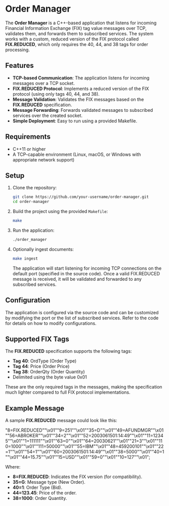 # Order Manager

The **Order Manager** is a C++-based application that listens for incoming Financial Information Exchange (FIX) tag value messages over TCP, validates them, and forwards them to subscribed services. The system works with a custom, reduced version of the FIX protocol called **FIX.REDUCED**, which only requires the 40, 44, and 38 tags for order processing.

## Features

- **TCP-based Communication**: The application listens for incoming messages over a TCP socket.
- **FIX.REDUCED Protocol**: Implements a reduced version of the FIX protocol (using only tags 40, 44, and 38).
- **Message Validation**: Validates the FIX messages based on the **FIX.REDUCED** specification.
- **Message Forwarding**: Forwards validated messages to subscribed services over the created socket.
- **Simple Deployment**: Easy to run using a provided Makefile.

## Requirements

- C++11 or higher
- A TCP-capable environment (Linux, macOS, or Windows with appropriate network support)

## Setup

1. Clone the repository:
    ```bash
    git clone https://github.com/your-username/order-manager.git
    cd order-manager
    ```

2. Build the project using the provided `Makefile`:
    ```bash
    make
    ```

3. Run the application:
    ```bash
    ./order_manager
    ```

4. Optionally ingest documents:
    ```bash
    make ingest
    ```

    The application will start listening for incoming TCP connections on the default port (specified in the source code). Once a valid FIX.REDUCED message is received, it will be validated and forwarded to any subscribed services.

## Configuration

The application is configured via the source code and can be customized by modifying the port or the list of subscribed services. Refer to the code for details on how to modify configurations.

## Supported FIX Tags

The **FIX.REDUCED** specification supports the following tags:
- **Tag 40**: OrdType (Order Type)
- **Tag 44**: Price (Order Price)
- **Tag 38**: OrderQty (Order Quantity)
- Delimited using the byte value 0x01

These are the only required tags in the messages, making the specification much lighter compared to full FIX protocol implementations.

## Example Message

A sample **FIX.REDUCED** message could look like this:

"8=FIX.REDUCED""\x01""9=251""\x01""35=D""\x01""49=AFUNDMGR""\x01""56=ABROKER""\x01""34=2""\x01""52=2003061501:14:49""\x01""11=12345""\x01""1=111111""\x01""63=0""\x01""64=20030621""\x01""21=3""\x01""110=1000""\x01""111=50000""\x01""55=IBM""\x01""48=459200101""\x01""22=1""\x01""54=1""\x01""60=2003061501:14:49""\x01""38=5000""\x01""40=1""\x01""44=15.75""\x01""15=USD""\x01""59=0""\x01""10=127""\x01";

Where:
- **8=FIX.REDUCED**: Indicates the FIX version (for compatibility).
- **35=G**: Message type (New Order).
- **40=1**: Order Type (Bid).
- **44=123.45**: Price of the order.
- **38=1000**: Order Quantity.
